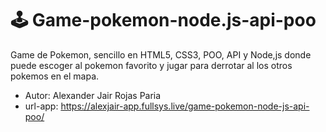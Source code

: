 # 🕹 Game-pokemon-node.js-api-poo
Game de Pokemon, sencillo en HTML5, CSS3, POO, API y Node,js donde puede escoger al pokemon favorito y jugar para derrotar al los otros pokemos en el mapa.

- Autor: Alexander Jair Rojas Paria
- url-app: https://alexjair-app.fullsys.live/game-pokemon-node-js-api-poo/
